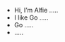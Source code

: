 - Hi, I’m Alfie .....
- I like Go .....
- Go .....
- .....
<!---
alfie71/alfie71 is a ✨ special ✨ repository because its `README.md` (this file) appears on your GitHub profile.
You can click the Preview link to take a look at your changes.
--->
